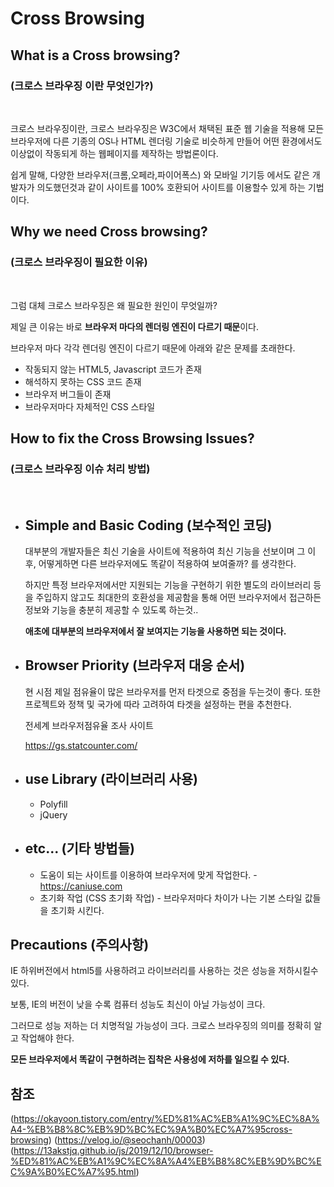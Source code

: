 # Cross Browsing

## What is a Cross browsing?
### (크로스 브라우징 이란 무엇인가?)
<br/>

크로스 브라우징이란, 크로스 브라우징은 W3C에서 채택된 표준 웹 기술을 적용해 모든 브라우저에 다른 기종의 OS나 HTML 렌더링 기술로 비슷하게 만들어 어떤 환경에서도 이상없이 작동되게 하는 웹페이지를 제작하는 방법론이다.

쉽게 말해, 다양한 브라우저(크롬,오페라,파이어폭스) 와 모바일 기기등 에서도 같은
개발자가 의도했던것과 같이 사이트를 100% 호환되어 사이트를 이용할수 있게 하는 기법이다.

## Why we need Cross browsing?
### (크로스 브라우징이 필요한 이유)
<br/>

그럼 대체 크로스 브라우징은 왜 필요한 원인이 무엇일까?

제일 큰 이유는 바로 **브라우저 마다의 렌더링 엔진이 다르기 때문**이다.

브라우저 마다 각각 렌더링 엔진이 다르기 때문에 아래와 같은 문제를 초래한다.

* 작동되지 않는 HTML5, Javascript 코드가 존재
* 해석하지 못하는 CSS 코드 존재
* 브라우저 버그들이 존재
* 브라우저마다 자체적인 CSS 스타일

## How to fix the Cross Browsing Issues?
### (크로스 브라우징 이슈 처리 방법)
<br/>

* ## Simple and Basic Coding (보수적인 코딩)
  대부분의 개발자들은 최신 기술을 사이트에 적용하여 최신 기능을 선보이며 그 이후, 어떻게하면 다른 브라우저에도 똑같이 적용하여 보여줄까? 를 생각한다.

  하지만 특정 브라우저에서만 지원되는 기능을 구현하기 위한 별도의 라이브러리 등을 주입하지 않고도 최대한의 호환성을 제공함을 통해 어떤 브라우저에서 접근하든 정보와 기능을 충분히 제공할 수 있도록 하는것..
  
  **애초에 대부분의 브라우저에서 잘 보여지는 기능을 사용하면 되는 것이다.** 


* ## Browser Priority (브라우저 대응 순서)
    현 시점 제일 점유율이 많은 브라우저를 먼저 타겟으로 중점을 두는것이 좋다. 또한 프로젝트와 정책 및 국가에 따라 고려하여 타겟을 설정하는 편을 추천한다.

    전세계 브라우저점유율 조사 사이트 

    <https://gs.statcounter.com/>

* ## use Library (라이브러리 사용)
  * Polyfill
  * jQuery

* ## etc... (기타 방법들)
  * 도움이 되는 사이트를 이용하여 브라우저에 맞게 작업한다. -<https://caniuse.com>
  * 초기화 작업 (CSS 초기화 작업) - 브라우저마다 차이가 나는 기본 스타일 값들을 초기화 시킨다.
  

## Precautions (주의사항)

IE 하위버전에서 html5를 사용하려고 라이브러리를 사용하는 것은 성능을 저하시킬수 있다.

보통, IE의 버전이 낮을 수록 컴퓨터 성능도 최신이 아닐 가능성이 크다.

그러므로 성능 저하는 더 치명적일 가능성이 크다.
크로스 브라우징의 의미를 정확히 알고 작업해야 한다.

**모든 브라우저에서 똑같이 구현하려는 집착은 사용성에 저하를 일으킬 수 있다.**

## 참조 
(https://okayoon.tistory.com/entry/%ED%81%AC%EB%A1%9C%EC%8A%A4-%EB%B8%8C%EB%9D%BC%EC%9A%B0%EC%A7%95cross-browsing)
(https://velog.io/@seochanh/00003)
(https://13akstjq.github.io/js/2019/12/10/browser-%ED%81%AC%EB%A1%9C%EC%8A%A4%EB%B8%8C%EB%9D%BC%EC%9A%B0%EC%A7%95.html)

